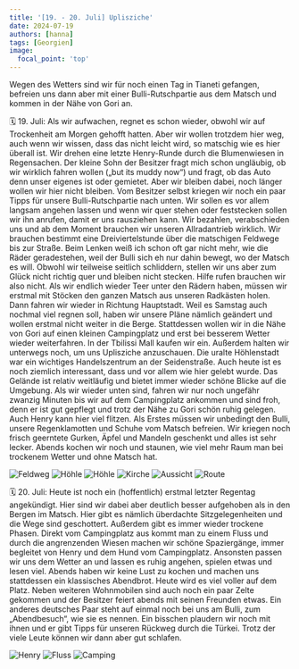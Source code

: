 ```yaml
---
title: '[19. - 20. Juli] Uplisziche'
date: 2024-07-19
authors: [hanna]
tags: [Georgien]
image:
  focal_point: 'top'
---
```

Wegen des Wetters sind wir für noch einen Tag in Tianeti gefangen, befreien uns dann aber mit einer Bulli-Rutschpartie aus dem Matsch und kommen in der Nähe von Gori an.

<!--more-->

🗓️ 19. Juli: Als wir aufwachen, regnet es schon wieder, obwohl wir auf Trockenheit am Morgen gehofft hatten. Aber wir wollen trotzdem hier weg, auch wenn wir wissen, dass das nicht leicht wird, so matschig wie es hier überall ist. Wir drehen eine letzte Henry-Runde durch die Blumenwiesen in Regensachen. Der kleine Sohn der Besitzer fragt mich schon ungläubig, ob wir wirklich fahren wollen („but its muddy now“) und fragt, ob das Auto denn unser eigenes ist oder gemietet. Aber wir bleiben dabei, noch länger wollen wir hier nicht bleiben. Vom Besitzer selbst kriegen wir noch ein paar Tipps für unsere Bulli-Rutschpartie nach unten. Wir sollen es vor allem langsam angehen lassen und wenn wir quer stehen oder feststecken sollen wir ihn anrufen, damit er uns rausziehen kann. Wir bezahlen, verabschieden uns und ab dem Moment brauchen wir unseren Allradantrieb wirklich. Wir brauchen bestimmt eine Dreiviertelstunde über die matschigen Feldwege bis zur Straße. Beim Lenken weiß ich schon oft gar nicht mehr, wie die Räder geradestehen, weil der Bulli sich eh nur dahin bewegt, wo der Matsch es will. Obwohl wir teilweise seitlich schliddern, stellen wir uns aber zum Glück nicht richtig quer und bleiben nicht stecken. Hilfe rufen brauchen wir also nicht. Als wir endlich wieder Teer unter den Rädern haben, müssen wir erstmal mit Stöcken den ganzen Matsch aus unseren Radkästen holen. Dann fahren wir wieder in Richtung Hauptstadt. Weil es Samstag auch nochmal viel regnen soll, haben wir unsere Pläne nämlich geändert und wollen erstmal nicht weiter in die Berge. Stattdessen wollen wir in die Nähe von Gori auf einen kleinen Campingplatz und erst bei besserem Wetter wieder weiterfahren. In der Tbilissi Mall kaufen wir ein. Außerdem halten wir unterwegs noch, um uns Uplisziche anzuschauen. Die uralte Höhlenstadt war ein wichtiges Handelszentrum an der Seidenstraße. Auch heute ist es noch ziemlich interessant, dass und vor allem wie hier gelebt wurde. Das Gelände ist relativ weitläufig und bietet immer wieder schöne Blicke auf die Umgebung. Als wir wieder unten sind, fahren wir nur noch ungefähr zwanzig Minuten bis wir auf dem Campingplatz ankommen und sind froh, denn er ist gut gepflegt und trotz der Nähe zu Gori schön ruhig gelegen. Auch Henry kann hier viel flitzen. Als Erstes müssen wir unbedingt den Bulli, unsere Regenklamotten und Schuhe vom Matsch befreien. Wir kriegen noch frisch geerntete Gurken, Äpfel und Mandeln geschenkt und alles ist sehr lecker. Abends kochen wir noch und staunen, wie viel mehr Raum man bei trockenem Wetter und ohne Matsch hat.

<img src="Feldweg.jpg" alt="Feldweg" caption="">

<img src="Hoehle.jpg" alt="Höhle" caption="">

<img src="Stuetze.jpg" alt="Höhle" caption="">

<img src="Kirche.jpg" alt="Kirche" caption="">

<img src="Aussicht.jpg" alt="Aussicht" caption="">

<img src="Route_19.07.24.jpg" alt="Route" caption=" ">

🗓️ 20. Juli: Heute ist noch ein (hoffentlich) erstmal letzter Regentag angekündigt. Hier sind wir dabei aber deutlich besser aufgehoben als in den Bergen im Matsch. Hier gibt es nämlich überdachte Sitzgelegenheiten und die Wege sind geschottert. Außerdem gibt es immer wieder trockene Phasen. Direkt vom Campingplatz aus kommt man zu einem Fluss und durch die angrenzenden Wiesen machen wir schöne Spaziergänge, immer begleitet von Henry und dem Hund vom Campingplatz. Ansonsten passen wir uns dem Wetter an und lassen es ruhig angehen, spielen etwas und lesen viel. Abends haben wir keine Lust zu kochen und machen uns stattdessen ein klassisches Abendbrot. Heute wird es viel voller auf dem Platz. Neben weiteren Wohnmobilen sind auch noch ein paar Zelte gekommen und der Besitzer feiert abends mit seinen Freunden etwas. Ein anderes deutsches Paar steht auf einmal noch bei uns am Bulli, zum „Abendbesuch“, wie sie es nennen. Ein bisschen plaudern wir noch mit ihnen und er gibt Tipps für unseren Rückweg durch die Türkei. Trotz der viele Leute können wir dann aber gut schlafen.

<img src="Henry.jpg" alt="Henry" caption="">

<img src="Fluss.jpg" alt="Fluss" caption="">

<img src="Camping.jpg" alt="Camping" caption="">
